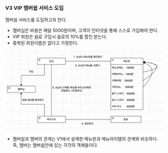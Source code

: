 ### V3 VIP 맴버쉽 서비스 도입
맴버쉽 서비스를 도입하고자 한다.
 - 멤버십은 비용은 매달 5000원이며, 고객이 인터넷을 통해 스스로 가입해야 한다.
 - VIP 회원은 음료 구입시 음료의 10%를 할인 받는다.
 - 중복된 회원이름은 없다고 가정한다.

<img src="../images/v3/diagram.png" width="700">


- 멤버쉽과 멤버의 관계는 V1에서 설계한 메뉴판과 메뉴아이템의 관계와 비슷하다. 즉, 맴버는 맴버쉽안에 있는 각각의 객체들이다.
    